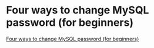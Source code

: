 # Four ways to change MySQL password (for beginners)
[Four ways to change MySQL password (for beginners)](https://aiwithcloud.com/2022/09/19/four_ways_to_change_mysql_password_for_beginners/)